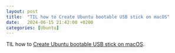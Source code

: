 ```yaml
---
layout: post
title:  "TIL how to Create Ubuntu bootable USB stick on macOS"
date:   2024-06-15 21:42:00 +0200
categories: [Ubuntu]
---
```

TIL how to [Create Ubuntu bootable USB stick on macOS](https://ubuntu.com/tutorials/create-a-usb-stick-on-macos).
